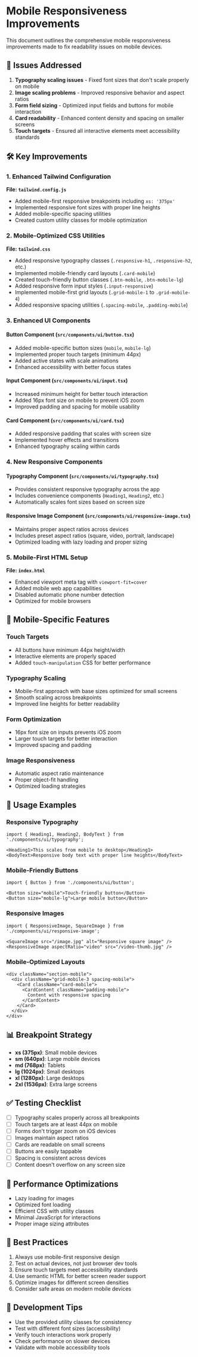 # Mobile Responsiveness Improvements

This document outlines the comprehensive mobile responsiveness improvements made to fix readability issues on mobile devices.

## 🎯 Issues Addressed

1. **Typography scaling issues** - Fixed font sizes that don't scale properly on mobile
2. **Image scaling problems** - Improved responsive behavior and aspect ratios
3. **Form field sizing** - Optimized input fields and buttons for mobile interaction
4. **Card readability** - Enhanced content density and spacing on smaller screens
5. **Touch targets** - Ensured all interactive elements meet accessibility standards

## 🛠️ Key Improvements

### 1. Enhanced Tailwind Configuration

**File: `tailwind.config.js`**

- Added mobile-first responsive breakpoints including `xs: '375px'`
- Implemented responsive font sizes with proper line heights
- Added mobile-specific spacing utilities
- Created custom utility classes for mobile optimization

### 2. Mobile-Optimized CSS Utilities

**File: `tailwind.css`**

- Added responsive typography classes (`.responsive-h1`, `.responsive-h2`, etc.)
- Implemented mobile-friendly card layouts (`.card-mobile`)
- Created touch-friendly button classes (`.btn-mobile`, `.btn-mobile-lg`)
- Added responsive form input styles (`.input-responsive`)
- Implemented mobile-first grid layouts (`.grid-mobile-1` to `.grid-mobile-4`)
- Added responsive spacing utilities (`.spacing-mobile`, `.padding-mobile`)

### 3. Enhanced UI Components

#### Button Component (`src/components/ui/button.tsx`)
- Added mobile-specific button sizes (`mobile`, `mobile-lg`)
- Implemented proper touch targets (minimum 44px)
- Added active states with scale animations
- Enhanced accessibility with better focus states

#### Input Component (`src/components/ui/input.tsx`)
- Increased minimum height for better touch interaction
- Added 16px font size on mobile to prevent iOS zoom
- Improved padding and spacing for mobile usability

#### Card Component (`src/components/ui/card.tsx`)
- Added responsive padding that scales with screen size
- Implemented hover effects and transitions
- Enhanced typography scaling within cards

### 4. New Responsive Components

#### Typography Component (`src/components/ui/typography.tsx`)
- Provides consistent responsive typography across the app
- Includes convenience components (`Heading1`, `Heading2`, etc.)
- Automatically scales font sizes based on screen size

#### Responsive Image Component (`src/components/ui/responsive-image.tsx`)
- Maintains proper aspect ratios across devices
- Includes preset aspect ratios (square, video, portrait, landscape)
- Optimized loading with lazy loading and proper sizing

### 5. Mobile-First HTML Setup

**File: `index.html`**
- Enhanced viewport meta tag with `viewport-fit=cover`
- Added mobile web app capabilities
- Disabled automatic phone number detection
- Optimized for mobile browsers

## 📱 Mobile-Specific Features

### Touch Targets
- All buttons have minimum 44px height/width
- Interactive elements are properly spaced
- Added `touch-manipulation` CSS for better performance

### Typography Scaling
- Mobile-first approach with base sizes optimized for small screens
- Smooth scaling across breakpoints
- Improved line heights for better readability

### Form Optimization
- 16px font size on inputs prevents iOS zoom
- Larger touch targets for better interaction
- Improved spacing and padding

### Image Responsiveness
- Automatic aspect ratio maintenance
- Proper object-fit handling
- Optimized loading strategies

## 🎨 Usage Examples

### Responsive Typography
```tsx
import { Heading1, Heading2, BodyText } from './components/ui/typography';

<Heading1>This scales from mobile to desktop</Heading1>
<BodyText>Responsive body text with proper line heights</BodyText>
```

### Mobile-Friendly Buttons
```tsx
import { Button } from './components/ui/button';

<Button size="mobile">Touch-friendly button</Button>
<Button size="mobile-lg">Large mobile button</Button>
```

### Responsive Images
```tsx
import { ResponsiveImage, SquareImage } from './components/ui/responsive-image';

<SquareImage src="/image.jpg" alt="Responsive square image" />
<ResponsiveImage aspectRatio="video" src="/video-thumb.jpg" />
```

### Mobile-Optimized Layouts
```tsx
<div className="section-mobile">
  <div className="grid-mobile-3 spacing-mobile">
    <Card className="card-mobile">
      <CardContent className="padding-mobile">
        Content with responsive spacing
      </CardContent>
    </Card>
  </div>
</div>
```

## 📊 Breakpoint Strategy

- **xs (375px)**: Small mobile devices
- **sm (640px)**: Large mobile devices
- **md (768px)**: Tablets
- **lg (1024px)**: Small desktops
- **xl (1280px)**: Large desktops
- **2xl (1536px)**: Extra large screens

## ✅ Testing Checklist

- [ ] Typography scales properly across all breakpoints
- [ ] Touch targets are at least 44px on mobile
- [ ] Forms don't trigger zoom on iOS devices
- [ ] Images maintain aspect ratios
- [ ] Cards are readable on small screens
- [ ] Buttons are easily tappable
- [ ] Spacing is consistent across devices
- [ ] Content doesn't overflow on any screen size

## 🚀 Performance Optimizations

- Lazy loading for images
- Optimized font loading
- Efficient CSS with utility classes
- Minimal JavaScript for interactions
- Proper image sizing attributes

## 📝 Best Practices

1. Always use mobile-first responsive design
2. Test on actual devices, not just browser dev tools
3. Ensure touch targets meet accessibility standards
4. Use semantic HTML for better screen reader support
5. Optimize images for different screen densities
6. Consider safe areas on modern mobile devices

## 🔧 Development Tips

- Use the provided utility classes for consistency
- Test with different font sizes (accessibility)
- Verify touch interactions work properly
- Check performance on slower devices
- Validate with mobile accessibility tools
